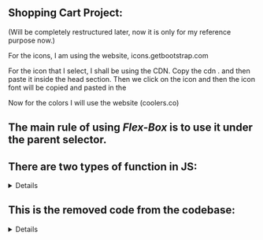 ## Shopping Cart Project: 
(Will be completely restructured later, now it is only for my reference purpose now.)

For the icons, I am using the website, icons.getbootstrap.com  

For the icon that I select, I shall be using the CDN.
Copy the cdn <link></link>. and then paste it inside the head section.
Then we click on the icon and then the icon font will be copied and pasted in the  

Now for the colors I will use the website (coolers.co)

<h2>The main rule of using <i>Flex-Box</i> is to use it under the <b>parent selector</b>.</h2> 



## There are two types of function in JS: 
<details>
    a) ES6 arrow function.
        a) let generateShop = ()=>{}
    b) normal function. 
        b) funtion abcd(){}
</details>

## This is the removed code from the codebase: 
<details>    
    
    <div class="item">
            <img width="220" src="images/img-2.jpg" alt="">
            <div class="details">
                <h3>Office Shirt</h3>
                <p>Lorem ipsum dolor sit, amet consectetur adipisicing.</p>
                <div class="price-quantity">
                    <h2> $ 45</h2>
                    <div class="buttons">
                        <!-- here we use bootstrap icons. -->
                        <i class="bi bi-dash-lg"></i>
                        <div class="quantity">0</div>  <!--This is the number of items between the plus and the minus symbols-->
                        <i class="bi bi-plus-lg"></i> 
                    </div>
                </div>
            </div>
        </div>
        <div class="item">
            <img width="220" src="images/img-3.jpg" alt="">
            <div class="details">
                <h3>Casual Shirt</h3>
                <p>Lorem ipsum dolor sit, amet consectetur adipisicing.</p>
                <div class="price-quantity">
                    <h2> $ 45</h2>
                    <div class="buttons">
                        <!-- here we use bootstrap icons. -->
                        <i class="bi bi-dash-lg"></i>
                        <div class="quantity">0</div>  <!--This is the number of items between the plus and the minus symbols-->
                        <i class="bi bi-plus-lg"></i> 
                    </div>
                </div>
            </div>
        </div>
        <div class="item">
            <img width="220" src="images/img-1.jpg" alt="">
            <div class="details">
                <h3>Casual Shirt</h3>
                <p>Lorem ipsum dolor sit, amet consectetur adipisicing.</p>
                <div class="price-quantity">
                    <h2> $ 45</h2>
                    <div class="buttons">
                        <!-- here we use bootstrap icons. -->
                        <i class="bi bi-dash-lg"></i>
                        <div class="quantity">0</div>  <!--This is the number of items between the plus and the minus symbols-->
                        <i class="bi bi-plus-lg"></i> 
                    </div>
                </div>
            </div>
        </div>
</details>
